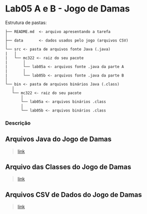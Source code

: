 # Lab05 A e B - Jogo de Damas #

Estrutura de pastas:

```
├── README.md  <- arquivo apresentando a tarefa
│
├── data       <- dados usados pelo jogo (arquivos CSV)
│
└── src <- pasta de arquivos fonte Java (.java)
|   │
|   └── mc322 <- raiz do seu pacote
|       │
|       └── lab05a <- arquivos fonte .java da parte A
|       │
|       └── lab05b <- arquivos fonte .java da parte B
│
└── bin <- pasta de arquivos binários Java (.class)
   │
   └── mc322 <- raiz do seu pacote
       │
       └── lab05a <- arquivos binários .class
       │
       └── lab05b <- arquivos binários .class

```

### Descrição ###

## Arquivos Java do Jogo de Damas ##
> [link](https://github.com/LucasNP/MC322-Grupo/tree/main/lab05/src/mc322)
 
## Arquivo das Classes do Jogo de Damas ##
> [link](https://github.com/LucasNP/MC322-Grupo/tree/main/lab05/bin/mc322)

## Arquivos CSV de Dados do Jogo de Damas ##
> [link](https://github.com/LucasNP/MC322-Grupo/tree/main/lab05/data)
